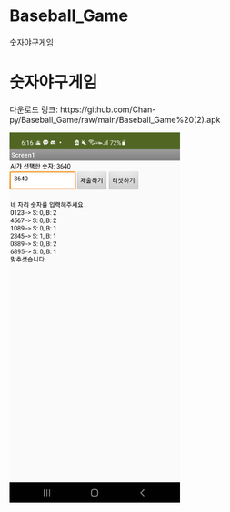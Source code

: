 # Baseball_Game
숫자야구게임

<h1>숫자야구게임</h1>
<p>다운로드 링크: https://github.com/Chan-py/Baseball_Game/raw/main/Baseball_Game%20(2).apk</p>

<img src="https://github.com/Chan-py/Baseball_Game/blob/main/Baseball_Game_Screenshot.jpeg" width="300" height="650">
